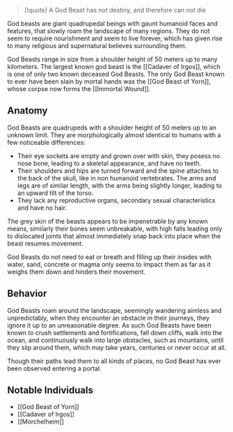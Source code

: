 >[!quote]
> A God Beast has not destiny, and therefore can not die

God beasts are giant quadrupedal beings with gaunt humanoid faces and features, that slowly roam the landscape of many regions. They do not seem to require nourishment and seem to live forever, which has given rise to many religious and supernatural believes surrounding them.

God Beasts range in size from a shoulder height of 50 meters up to many kilometers. The largest known god beast is the [[Cadaver of Irgos]], which is one of only two known deceased God Beasts. The only God Beast known to ever have been slain by mortal hands was the [[God Beast of Yorn]], whose corpse now forms the [[Immortal Wound]].

## Anatomy
God Beasts are quadrupeds with a shoulder height of 50 meters up to an unknown limit. They are morphologically almost identical to humans with a few noticeable differences: 
- Their eye sockets are empty and grown over with skin, they posess no nose bone, leading to a skeletal appearance, and have no teeth.
- Their shoulders and hips are turned forward and the spine attaches to the back of the skull, like in non humanoid vertebrates. The arms and legs are of similar length, with the arms being slightly longer, leading to an upward tilt of the torso.
- They lack any reproductive organs, secondary sexual characteristics and have no hair.

The grey skin of the beasts appears to be impenetrable by any known means, similarly their bones seem unbreakable, with high falls leading only to dislocated joints that almost immediately snap back into place when the beast resumes movement.

God Beasts do not need to eat or breath and filling up their insides with water, sand, concrete or magma only seems to impact them as far as it weighs them down and hinders their movement.

## Behavior
God Beasts roam around the landscape, seemingly wandering aimless and unpredictably, when they encounter an obstacle in their journeys, they ignore it up to an unreasonable degree. As such God Beasts have been known to crush settlements and fortifications, fall down cliffs, walk into the ocean, and continuously walk into large obstacles, such as mountains, until they slip around them, which may take years, centuries or never occur at all.

Though their paths lead them to all kinds of places, no God Beast has ever been observed entering a portal.

## Notable Individuals
- [[God Beast of Yorn]]
- [[Cadaver of Irgos]]
- [[Morchelheim]]

